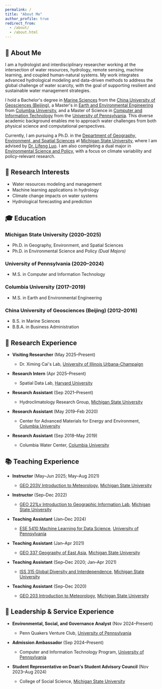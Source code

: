 ```yaml
---
permalink: /
title: "About Me"
author_profile: true
redirect_from: 
  - /about/
  - /about.html
---
```


<style>
h2 {
  margin-top: 1.5em;
}

hr {
  border: none;
  height: 1px;
  background-color: #d1d5db;
  margin: 1.5em 0 1.5em 0;
}

@media (prefers-color-scheme: dark) {
  hr {
    background-color: #4b5563;
  }
}

ul li {
  margin-bottom: 0.15em;
}

ol li {
  margin-bottom: 0.15em;
}
</style>

## 👋 About Me

I am a hydrologist and interdisciplinary researcher working at the intersection of water resources, hydrology, remote sensing, machine learning, and coupled human-natural systems. My work integrates advanced hydrological modeling and data-driven methods to address the global challenge of water scarcity, with the goal of supporting resilient and sustainable water management strategies.

I hold a Bachelor's degree in [Marine Sciences](https://sos.cugb.edu.cn/) from the [China University of Geosciences (Beijing)](https://en.cugb.edu.cn/), a Master's in [Earth and Environmental Engineering](https://www.eee.columbia.edu/) from [Columbia University](https://www.columbia.edu/), and a Master of Science in [Computer and Information Technology](https://online.seas.upenn.edu/degrees/mcit-online/) from the [University of Pennsylvania](https://www.upenn.edu/). This diverse academic background enables me to approach water challenges from both physical science and computational perspectives.

Currently, I am pursuing a Ph.D. in the [Department of Geography, Environment, and Spatial Sciences](https://geo.msu.edu/) at [Michigan State University](https://msu.edu/), where I am advised by [Dr. Lifeng Luo](https://geo.msu.edu/directory/luo-lifeng.html). I am also completing a dual major in [Environmental Science and Policy](https://esp.msu.edu/), with a focus on climate variability and policy-relevant research.

## 🌱 Research Interests

- Water resources modeling and management
- Machine learning applications in hydrology
- Climate change impacts on water systems
- Hydrological forecasting and prediction

## 🎓 Education

### Michigan State University (2020–2025)
* Ph.D. in Geography, Environment, and Spatial Sciences
* Ph.D. in Environmental Science and Policy *(Dual Majors)*

### University of Pennsylvania (2020–2024)
* M.S. in Computer and Information Technology

### Columbia University (2017–2019)
* M.S. in Earth and Environmental Engineering

### China University of Geosciences (Beijing) (2012–2016)
* B.S. in Marine Sciences
* B.B.A. in Business Administration

## 🔬 Research Experience

* **Visiting Researcher** (May 2025–Present)  
  * Dr. Ximing Cai's Lab, <u>University of Illinois Urbana-Champaign</u>

* **Research Intern** (Apr 2025–Present)  
  * Spatial Data Lab, <u>Harvard University</u>

* **Research Assistant** (Sep 2021–Present)  
  * Hydroclimatology Research Group, <u>Michigan State University</u>

* **Research Assistant** (May 2019–Feb 2020)  
  * Center for Advanced Materials for Energy and Environment, <u>Columbia University</u>

* **Research Assistant** (Sep 2018–May 2019)  
  * Columbia Water Center, <u>Columbia University</u>

## 📚 Teaching Experience

* **Instructor** (May–Jun 2025; May–Aug 2021)  
  * [GEO 203V Introduction to Meteorology](https://geo.msu.edu/student-resources/courses/online-courses.html), <u>Michigan State University</u>

* **Instructor** (Sep–Dec 2022)  
  * [GEO 221Lv Introduction to Geographic Information Lab](https://geo.msu.edu/student-resources/courses/online-courses.html), <u>Michigan State University</u>

* **Teaching Assistant** (Jan–Dec 2024)  
  * [ESE 5410 Machine Learning for Data Science](https://online.seas.upenn.edu/courses/ese-5410-machine-learning-for-data-science/), <u>University of Pennsylvania</u>

* **Teaching Assistant** (Jan–Apr 2021)  
  * [GEO 337 Geography of East Asia](https://reg.msu.edu/Courses/Search.aspx), <u>Michigan State University</u>

* **Teaching Assistant** (Sep–Dec 2020; Jan–Apr 2021)  
  * [ISS 315 Global Diversity and Interdependence](https://integrativestudies.msu.edu/iss/courses.html), <u>Michigan State University</u>

* **Teaching Assistant** (Sep–Dec 2020)  
  * [GEO 203 Introduction to Meteorology](https://reg.msu.edu/Courses/Request.aspx?SubjectCode=GEO&CourseNumber=203&Submit1=View), <u>Michigan State University</u>

## 🤝 Leadership & Service Experience

* **Environmental, Social, and Governance Analyst** (Nov 2024–Present)  
  * Penn Quakers Venture Club, <u>University of Pennsylvania</u>

* **Admission Ambassador** (Sep 2024–Present)  
  * Computer and Information Technology Program, <u>University of Pennsylvania</u>

* **Student Representative on Dean's Student Advisory Council** (Nov 2023–Aug 2024)  
  * College of Social Science, <u>Michigan State University</u>